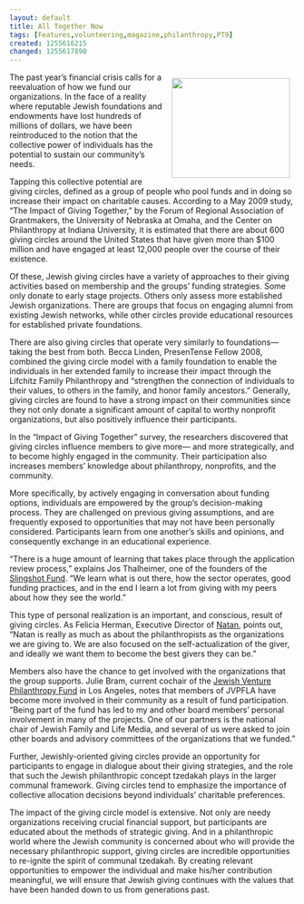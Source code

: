 ```yaml
---
layout: default
title: All Together Now
tags: [Features,volunteering,magazine,philanthropy,PT9]
created: 1255616215
changed: 1255617890
---
```

<p><img width="208" vspace="10" hspace="10" height="176" align="right" src="/files/pt9_shelby.jpg" alt="" />The past year&rsquo;s financial crisis calls for a  reevaluation  of how we fund our  organizations. In the face  of a reality where reputable  Jewish foundations and  endowments have lost  hundreds of millions  of dollars, we have been reintroduced to the notion that the  collective power of individuals has the potential to sustain our  community&rsquo;s needs.</p>
<p>Tapping this collective potential are giving circles, defined as  a group of people who pool funds and in doing so increase their  impact on charitable causes. According to a May 2009 study, &ldquo;The  Impact of Giving Together,&rdquo; by the Forum of Regional Association  of Grantmakers, the University of Nebraska at Omaha, and the  Center on Philanthropy at Indiana University, it is estimated  that there are about 600 giving circles around the United States  that have given more than $100 million and have engaged at least  12,000 people over the course of their existence.</p>
<p>Of these, Jewish giving circles have a variety of approaches  to their giving activities based on membership and the groups&rsquo;  funding strategies. Some only donate to early stage projects. Others  only assess more established Jewish organizations. There are groups  that focus on engaging alumni from existing Jewish networks,  while other circles provide educational resources for established  private foundations.</p>
<p>There are also giving circles that operate very similarly  to foundations&mdash;taking the best from both. Becca Linden,  PresenTense Fellow 2008, combined the giving circle model with a  family foundation to enable the individuals in her extended family  to increase their impact through the Lifchitz Family Philanthropy  and &ldquo;strengthen the connection of individuals to their values, to  others in the family, and honor family ancestors.&rdquo;    Generally, giving circles are found to have a strong impact on  their communities since they not only donate a significant amount  of capital to worthy nonprofit organizations, but also positively  influence their participants.</p>
<p>In the &ldquo;Impact of Giving Together&rdquo; survey, the researchers  discovered that giving circles influence members to give more&mdash;  and more strategically, and to become highly engaged in the  community. Their participation also increases members&rsquo; knowledge  about philanthropy, nonprofits, and the community.</p>
<p>More specifically, by actively engaging in conversation  about funding options, individuals are empowered by the group&rsquo;s  decision-making process. They are challenged on previous giving  assumptions, and are frequently exposed to opportunities that may  not have been personally considered. Participants learn from one  another&rsquo;s skills and opinions, and consequently exchange in an  educational experience.</p>
<p>&ldquo;There is a huge amount of learning that takes place through  the application review process,&rdquo; explains Jos Thalheimer, one of the  founders of the <a href="http://www.slingshotfund.org/">Slingshot Fund</a>. &ldquo;We learn what is out there, how  the sector operates, good funding practices, and in the end I learn a  lot from giving with my peers about how they see the world.&rdquo;</p>
<p>This type of personal realization is an important, and  conscious, result of giving circles. As Felicia Herman, Executive  Director of <a href="http://www.natan.org/">Natan</a>, points out, &ldquo;Natan is really as much as about the  philanthropists as the organizations we are giving to. We are also  focused on the self-actualization of the giver, and ideally we want  them to become the best givers they can be.&rdquo;</p>
<p>Members also have the chance to get involved with the  organizations that the group supports. Julie Bram, current cochair  of the <a href="http://www.jewishla.org/jvpf-la/">Jewish Venture Philanthropy Fund</a> in Los Angeles,  notes that members of JVPFLA have become more involved in  their community as a result of fund participation. &ldquo;Being part  of the fund has led to my and other board members&rsquo; personal  involvement in many of the projects. One of our partners is the  national chair of Jewish Family and Life Media, and several of us  were asked to join other boards and advisory committees of the  organizations that we funded.&rdquo;</p>
<p>Further, Jewishly-oriented giving circles provide an  opportunity for participants to engage in dialogue about their  giving strategies, and the role that such the Jewish philanthropic  concept tzedakah plays in the larger communal framework. Giving  circles tend to emphasize the importance of collective allocation  decisions beyond individuals&rsquo; charitable preferences.</p>
<p>The impact of the giving circle model is extensive. Not only  are needy organizations receiving crucial financial support, but  participants are educated about the methods of strategic giving.  And in a philanthropic world where the Jewish community is  concerned about who will provide the necessary philanthropic  support, giving circles are incredible opportunities to re-ignite the  spirit of communal tzedakah. By creating relevant opportunities  to empower the individual and make his/her contribution  meaningful, we will ensure that Jewish giving continues with the  values that have been handed down to us from generations past.</p>